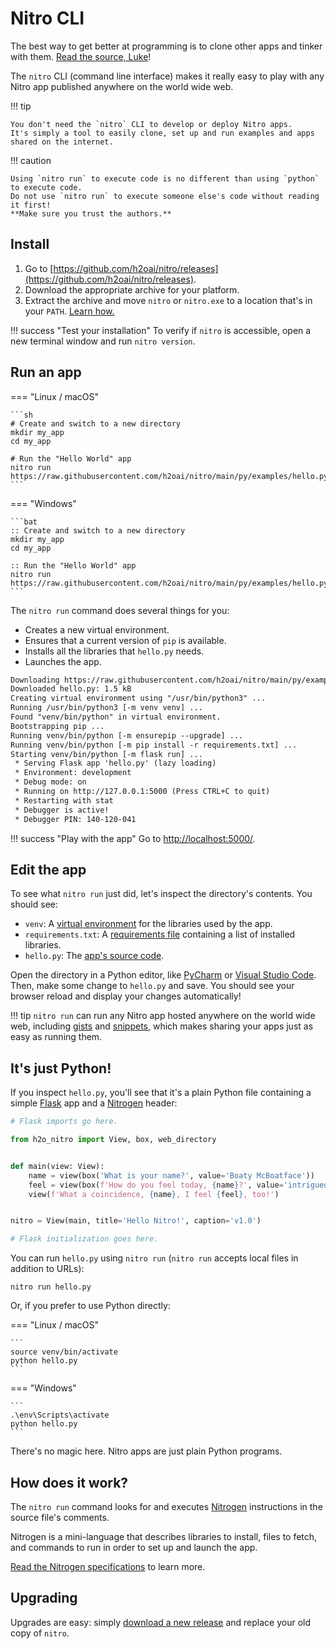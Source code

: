 # Nitro CLI

The best way to get better at programming is to clone other apps and tinker with them.
[Read the source, Luke](https://blog.codinghorror.com/learn-to-read-the-source-luke/)!

The `nitro` CLI (command line interface) makes it really easy to play with any Nitro app published anywhere on the world wide web.

!!! tip

    You don't need the `nitro` CLI to develop or deploy Nitro apps. 
    It's simply a tool to easily clone, set up and run examples and apps shared on the internet.

!!! caution

    Using `nitro run` to execute code is no different than using `python` to execute code.
    Do not use `nitro run` to execute someone else's code without reading it first!
    **Make sure you trust the authors.** 

## Install

1. Go to [https://github.com/h2oai/nitro/releases](https://github.com/h2oai/nitro/releases).
2. Download the appropriate archive for your platform.
3. Extract the archive and move `nitro` or `nitro.exe` to a location that's in your `PATH`. [Learn how.](help.md#add-cli-to-path)

!!! success "Test your installation"
    To verify if `nitro` is accessible, open a new terminal window and run `nitro version`.

## Run an app

=== "Linux / macOS"

    ```sh
    # Create and switch to a new directory
    mkdir my_app
    cd my_app

    # Run the "Hello World" app
    nitro run https://raw.githubusercontent.com/h2oai/nitro/main/py/examples/hello.py
    ```

=== "Windows"

    ```bat
    :: Create and switch to a new directory
    mkdir my_app
    cd my_app

    :: Run the "Hello World" app
    nitro run https://raw.githubusercontent.com/h2oai/nitro/main/py/examples/hello.py
    ```

The `nitro run` command does several things for you:

- Creates a new virtual environment.
- Ensures that a current version of `pip` is available.
- Installs all the libraries that `hello.py` needs.
- Launches the app.

```txt
Downloading https://raw.githubusercontent.com/h2oai/nitro/main/py/examples/hello.py
Downloaded hello.py: 1.5 kB
Creating virtual environment using "/usr/bin/python3" ...
Running /usr/bin/python3 [-m venv venv] ...
Found "venv/bin/python" in virtual environment.
Bootstrapping pip ...
Running venv/bin/python [-m ensurepip --upgrade] ...
Running venv/bin/python [-m pip install -r requirements.txt] ...
Starting venv/bin/python [-m flask run] ...
 * Serving Flask app 'hello.py' (lazy loading)
 * Environment: development
 * Debug mode: on
 * Running on http://127.0.0.1:5000 (Press CTRL+C to quit)
 * Restarting with stat
 * Debugger is active!
 * Debugger PIN: 140-120-041
```

!!! success "Play with the app"
    Go to [http://localhost:5000/](http://localhost:5000/).

## Edit the app

To see what `nitro run` just did, let's inspect the directory's contents. You should see:

- `venv`: A [virtual environment](https://docs.python.org/3/library/venv.html) for the libraries used by the app.
- `requirements.txt`: A [requirements file](https://pip.pypa.io/en/stable/user_guide/#requirements-files) containing a
  list of installed libraries.
- `hello.py`: The [app's source code](https://github.com/h2oai/nitro/blob/main/py/examples/hello.py).

Open the directory in a Python editor, like [PyCharm](https://www.jetbrains.com/pycharm/)
or [Visual Studio Code](https://code.visualstudio.com/). Then, make some change to `hello.py` and save. You should see
your browser reload and display your changes automatically!

!!! tip
    `nitro run` can run any Nitro app hosted anywhere on the world wide web, including [gists](https://gist.github.com/)
    and [snippets](https://gitlab.com/explore/snippets), which makes sharing your apps just as easy as running them.

## It's just Python!

If you inspect `hello.py`, you'll see that it's a plain Python file containing a
simple [Flask](https://flask.palletsprojects.com/) app and a [Nitrogen](nitrogen.md) header:

```py
# Flask imports go here.

from h2o_nitro import View, box, web_directory


def main(view: View):
    name = view(box('What is your name?', value='Boaty McBoatface'))
    feel = view(box(f'How do you feel today, {name}?', value='intrigued'))
    view(f'What a coincidence, {name}, I feel {feel}, too!')


nitro = View(main, title='Hello Nitro!', caption='v1.0')

# Flask initialization goes here.
```

You can run `hello.py` using `nitro run` (`nitro run` accepts local files in addition to URLs):

```
nitro run hello.py
```

Or, if you prefer to use Python directly:

=== "Linux / macOS"

    ```
    source venv/bin/activate
    python hello.py
    ```

=== "Windows"


    ```
    .\env\Scripts\activate
    python hello.py
    ```

There's no magic here. Nitro apps are just plain Python programs.

## How does it work?

The `nitro run` command looks for and executes [Nitrogen](nitrogen.md) instructions in the source file's comments.

Nitrogen is a mini-language that describes libraries to install, files to fetch, and commands to run in order to 
set up and launch the app.

[Read the Nitrogen specifications](nitrogen.md) to learn more.

## Upgrading

Upgrades are easy: simply [download a new release](https://github.com/h2oai/nitro/releases) and replace your old copy
of `nitro`.

